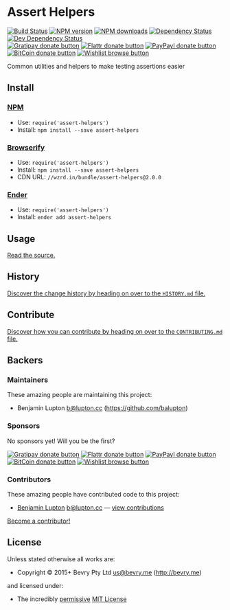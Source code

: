 
<!-- TITLE/ -->

# Assert Helpers

<!-- /TITLE -->


<!-- BADGES/ -->

[![Build Status](https://img.shields.io/travis/bevry/assert-helpers/master.svg)](http://travis-ci.org/bevry/assert-helpers "Check this project's build status on TravisCI")
[![NPM version](https://img.shields.io/npm/v/assert-helpers.svg)](https://npmjs.org/package/assert-helpers "View this project on NPM")
[![NPM downloads](https://img.shields.io/npm/dm/assert-helpers.svg)](https://npmjs.org/package/assert-helpers "View this project on NPM")
[![Dependency Status](https://img.shields.io/david/bevry/assert-helpers.svg)](https://david-dm.org/bevry/assert-helpers)
[![Dev Dependency Status](https://img.shields.io/david/dev/bevry/assert-helpers.svg)](https://david-dm.org/bevry/assert-helpers#info=devDependencies)<br/>
[![Gratipay donate button](https://img.shields.io/gratipay/bevry.svg)](https://www.gratipay.com/bevry/ "Donate weekly to this project using Gratipay")
[![Flattr donate button](https://img.shields.io/badge/flattr-donate-yellow.svg)](http://flattr.com/thing/344188/balupton-on-Flattr "Donate monthly to this project using Flattr")
[![PayPayl donate button](https://img.shields.io/badge/paypal-donate-yellow.svg)](https://www.paypal.com/cgi-bin/webscr?cmd=_s-xclick&hosted_button_id=QB8GQPZAH84N6 "Donate once-off to this project using Paypal")
[![BitCoin donate button](https://img.shields.io/badge/bitcoin-donate-yellow.svg)](https://bevry.me/bitcoin "Donate once-off to this project using BitCoin")
[![Wishlist browse button](https://img.shields.io/badge/wishlist-donate-yellow.svg)](https://bevry.me/wishlist "Buy an item on our wishlist for us")

<!-- /BADGES -->


<!-- DESCRIPTION/ -->

Common utilities and helpers to make testing assertions easier

<!-- /DESCRIPTION -->


<!-- INSTALL/ -->

## Install

### [NPM](http://npmjs.org/)
- Use: `require('assert-helpers')`
- Install: `npm install --save assert-helpers`

### [Browserify](http://browserify.org/)
- Use: `require('assert-helpers')`
- Install: `npm install --save assert-helpers`
- CDN URL: `//wzrd.in/bundle/assert-helpers@2.0.0`

### [Ender](http://enderjs.com)
- Use: `require('assert-helpers')`
- Install: `ender add assert-helpers`

<!-- /INSTALL -->


## Usage

[Read the source.](https://github.com/bevry/assert-helpers/blob/master/esnext/lib/helpers.js)


<!-- HISTORY/ -->

## History
[Discover the change history by heading on over to the `HISTORY.md` file.](https://github.com/bevry/assert-helpers/blob/master/HISTORY.md#files)

<!-- /HISTORY -->


<!-- CONTRIBUTE/ -->

## Contribute

[Discover how you can contribute by heading on over to the `CONTRIBUTING.md` file.](https://github.com/bevry/assert-helpers/blob/master/CONTRIBUTING.md#files)

<!-- /CONTRIBUTE -->


<!-- BACKERS/ -->

## Backers

### Maintainers

These amazing people are maintaining this project:

- Benjamin Lupton <b@lupton.cc> (https://github.com/balupton)

### Sponsors

No sponsors yet! Will you be the first?

[![Gratipay donate button](https://img.shields.io/gratipay/bevry.svg)](https://www.gratipay.com/bevry/ "Donate weekly to this project using Gratipay")
[![Flattr donate button](https://img.shields.io/badge/flattr-donate-yellow.svg)](http://flattr.com/thing/344188/balupton-on-Flattr "Donate monthly to this project using Flattr")
[![PayPayl donate button](https://img.shields.io/badge/paypal-donate-yellow.svg)](https://www.paypal.com/cgi-bin/webscr?cmd=_s-xclick&hosted_button_id=QB8GQPZAH84N6 "Donate once-off to this project using Paypal")
[![BitCoin donate button](https://img.shields.io/badge/bitcoin-donate-yellow.svg)](https://bevry.me/bitcoin "Donate once-off to this project using BitCoin")
[![Wishlist browse button](https://img.shields.io/badge/wishlist-donate-yellow.svg)](https://bevry.me/wishlist "Buy an item on our wishlist for us")

### Contributors

These amazing people have contributed code to this project:

- [Benjamin Lupton](https://github.com/balupton) <b@lupton.cc> — [view contributions](https://github.com/bevry/assert-helpers/commits?author=balupton)

[Become a contributor!](https://github.com/bevry/assert-helpers/blob/master/CONTRIBUTING.md#files)

<!-- /BACKERS -->


<!-- LICENSE/ -->

## License

Unless stated otherwise all works are:

- Copyright &copy; 2015+ Bevry Pty Ltd <us@bevry.me> (http://bevry.me)

and licensed under:

- The incredibly [permissive](http://en.wikipedia.org/wiki/Permissive_free_software_licence) [MIT License](http://opensource.org/licenses/mit-license.php)

<!-- /LICENSE -->
